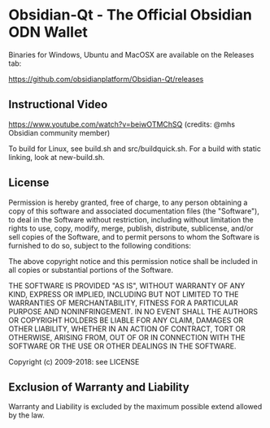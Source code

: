 # Obsidian-Qt - The Official Obsidian ODN Wallet

Binaries for Windows, Ubuntu and MacOSX are available on the Releases tab:

https://github.com/obsidianplatform/Obsidian-Qt/releases

## Instructional Video 

https://www.youtube.com/watch?v=beiwOTMChSQ
(credits: @mhs Obsidian community member)

To build for Linux, see build.sh and src/buildquick.sh.
For a build with static linking, look at new-build.sh.

## License

Permission is hereby granted, free of charge, to any person obtaining a copy
of this software and associated documentation files (the "Software"), to deal
in the Software without restriction, including without limitation the rights
to use, copy, modify, merge, publish, distribute, sublicense, and/or sell
copies of the Software, and to permit persons to whom the Software is
furnished to do so, subject to the following conditions:

The above copyright notice and this permission notice shall be included in
all copies or substantial portions of the Software.

THE SOFTWARE IS PROVIDED "AS IS", WITHOUT WARRANTY OF ANY KIND, EXPRESS OR
IMPLIED, INCLUDING BUT NOT LIMITED TO THE WARRANTIES OF MERCHANTABILITY,
FITNESS FOR A PARTICULAR PURPOSE AND NONINFRINGEMENT. IN NO EVENT SHALL THE
AUTHORS OR COPYRIGHT HOLDERS BE LIABLE FOR ANY CLAIM, DAMAGES OR OTHER
LIABILITY, WHETHER IN AN ACTION OF CONTRACT, TORT OR OTHERWISE, ARISING FROM,
OUT OF OR IN CONNECTION WITH THE SOFTWARE OR THE USE OR OTHER DEALINGS IN
THE SOFTWARE.

Copyright (c) 2009-2018: see LICENSE

## Exclusion of Warranty and Liability
Warranty and Liability is excluded by the maximum possible extend allowed by the law.
